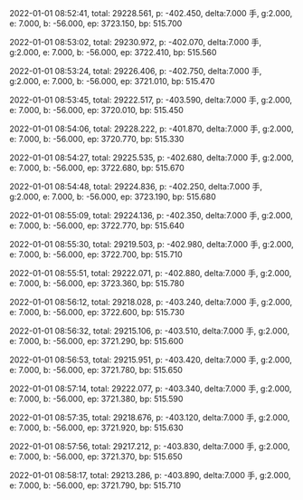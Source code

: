 2022-01-01 08:52:41, total: 29228.561, p: -402.450, delta:7.000 手, g:2.000, e: 7.000, b: -56.000, ep: 3723.150, bp: 515.700

2022-01-01 08:53:02, total: 29230.972, p: -402.070, delta:7.000 手, g:2.000, e: 7.000, b: -56.000, ep: 3722.410, bp: 515.560

2022-01-01 08:53:24, total: 29226.406, p: -402.750, delta:7.000 手, g:2.000, e: 7.000, b: -56.000, ep: 3721.010, bp: 515.470

2022-01-01 08:53:45, total: 29222.517, p: -403.590, delta:7.000 手, g:2.000, e: 7.000, b: -56.000, ep: 3720.010, bp: 515.450

2022-01-01 08:54:06, total: 29228.222, p: -401.870, delta:7.000 手, g:2.000, e: 7.000, b: -56.000, ep: 3720.770, bp: 515.330

2022-01-01 08:54:27, total: 29225.535, p: -402.680, delta:7.000 手, g:2.000, e: 7.000, b: -56.000, ep: 3722.680, bp: 515.670

2022-01-01 08:54:48, total: 29224.836, p: -402.250, delta:7.000 手, g:2.000, e: 7.000, b: -56.000, ep: 3723.190, bp: 515.680

2022-01-01 08:55:09, total: 29224.136, p: -402.350, delta:7.000 手, g:2.000, e: 7.000, b: -56.000, ep: 3722.770, bp: 515.640

2022-01-01 08:55:30, total: 29219.503, p: -402.980, delta:7.000 手, g:2.000, e: 7.000, b: -56.000, ep: 3722.700, bp: 515.710

2022-01-01 08:55:51, total: 29222.071, p: -402.880, delta:7.000 手, g:2.000, e: 7.000, b: -56.000, ep: 3723.360, bp: 515.780

2022-01-01 08:56:12, total: 29218.028, p: -403.240, delta:7.000 手, g:2.000, e: 7.000, b: -56.000, ep: 3722.600, bp: 515.730

2022-01-01 08:56:32, total: 29215.106, p: -403.510, delta:7.000 手, g:2.000, e: 7.000, b: -56.000, ep: 3721.290, bp: 515.600

2022-01-01 08:56:53, total: 29215.951, p: -403.420, delta:7.000 手, g:2.000, e: 7.000, b: -56.000, ep: 3721.780, bp: 515.650

2022-01-01 08:57:14, total: 29222.077, p: -403.340, delta:7.000 手, g:2.000, e: 7.000, b: -56.000, ep: 3721.380, bp: 515.590

2022-01-01 08:57:35, total: 29218.676, p: -403.120, delta:7.000 手, g:2.000, e: 7.000, b: -56.000, ep: 3721.920, bp: 515.630

2022-01-01 08:57:56, total: 29217.212, p: -403.830, delta:7.000 手, g:2.000, e: 7.000, b: -56.000, ep: 3721.370, bp: 515.650

2022-01-01 08:58:17, total: 29213.286, p: -403.890, delta:7.000 手, g:2.000, e: 7.000, b: -56.000, ep: 3721.790, bp: 515.710